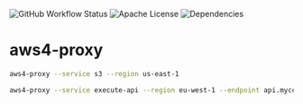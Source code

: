 ![GitHub Workflow Status](https://img.shields.io/github/workflow/status/monken/aws4-proxy/build)
![Apache License](https://img.shields.io/badge/license-Apache--2.0-yellow)
![Dependencies](https://img.shields.io/badge/dependencies-1-blue)

# aws4-proxy

```bash
aws4-proxy --service s3 --region us-east-1

aws4-proxy --service execute-api --region eu-west-1 --endpoint api.mycorp.com
```
